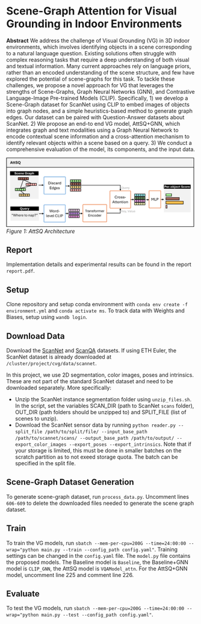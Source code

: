 # Scene-Graph Attention for Visual Grounding in Indoor Environments

**Abstract**
We address the challenge of Visual Grounding (VG) in 3D indoor environments, which involves identifying objects in a scene corresponding to a natural language question. Existing solutions often struggle with complex reasoning tasks that require a deep understanding of both visual and textual information. Many current approaches rely on language priors, rather than an encoded understanding of the scene structure, and few have explored the potential of scene-graphs for this task. To tackle these challenges, we propose a novel approach for VG that leverages the strengths of Scene-Graphs, Graph Neural Networks (GNN), and Contrastive Language-Image Pre-trained Models (CLIP). Specifically, 1) we develop a Scene-Graph dataset for ScanNet using CLIP to embed images of objects into graph nodes, and a simple heuristics-based method to generate graph edges. Our dataset can be paired with Question-Answer datasets about ScanNet. 2) We propose an end-to end VG model, AttSQ+GNN, which integrates graph and text modalities using a Graph Neural Network to encode contextual scene information and a cross-attention mechanism to identify relevant objects within a scene based on a query. 3) We conduct a comprehensive evaluation of the model, its components, and the input data.

![Banner](./attsq_architecture.png)
*Figure 1: AttSQ Architecture*

## Report
Implementation details and experimental results can be found in the report `report.pdf`.

## Setup
Clone repository and setup conda environment with `conda env create -f environment.yml` and `conda activate ms`.
To track data with Weights and Biases, setup using `wandb login`.

## Download Data
Download the [ScanNet](https://github.com/ScanNet/ScanNet) and [ScanQA](https://github.com/ATR-DBI/ScanQA) datasets.  If using ETH Euler, the ScanNet dataset is already downloaded at `/cluster/project/cvg/data/scannet`.

In this project, we use 2D segmentation, color images, poses and intrinsics. These are not part of the standard ScanNet dataset and need to be downloaded separately. More specifically:
- Unzip the ScanNet instance segmentation folder using `unzip_files.sh`. In the script, set the variables SCAN_DIR (path to ScanNet `scans` folder), OUT_DIR (path folders should be unzipped to) and SPLIT_FILE (list of scenes to unzip).
- Download the ScanNet sensor data by running `python reader.py --split_file /path/to/split/file/ --input_base_path /path/to/scannet/scans/ --output_base_path /path/to/output/ --export_color_images --export_poses --export_intrinsics`.
Note that if your storage is limited, this must be done in smaller batches on the scratch partition as to not exeed storage quota. The batch can be specified in the split file.

## Scene-Graph Dataset Generation
To generate scene-graph dataset, run `process_data.py`. Uncomment lines `606-609` to delete the downloaded files needed to generate the scene graph dataset.

## Train
To train the VG models, run `sbatch --mem-per-cpu=200G --time=24:00:00 --wrap="python main.py --train --config_path config.yaml"`.
Training settings can be changed in the `config.yaml` file. The `model.py` file contains the proposed models. The Baseline model is `Baseline`, the Baseline+GNN model is `CLIP_GNN`, the AttSQ model is `VQAModel_attn`. For the AttSQ+GNN model, uncomment line 225 and comment line 226.

## Evaluate
To test the VG models, run `sbatch --mem-per-cpu=200G --time=24:00:00 --wrap="python main.py --test --config_path config.yaml"`.